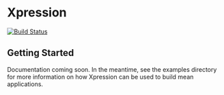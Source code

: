 Xpression
================

[![Build Status](https://travis-ci.org/onehilltech/xpression.svg?branch=master)](https://travis-ci.org/onehilltech/blueprint)

Getting Started
----------------

Documentation coming soon. In the meantime, see the examples directory for more 
information on how Xpression can be used to build mean applications.

